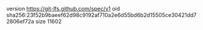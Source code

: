 version https://git-lfs.github.com/spec/v1
oid sha256:23f52b9baeef62d98c9192af710a2e6d55bd6b2d15505ce30421dd72806ef72a
size 11602
